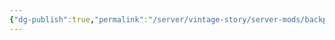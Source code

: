 ```yaml
---
{"dg-publish":true,"permalink":"/server/vintage-story/server-mods/backpack-pack-standard-continued/","tags":["vs-outdated"],"noteIcon":""}
---
```


